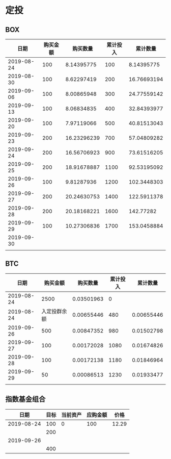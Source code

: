 # 定投

## BOX

| 日期       | 购买金额 | 购买数量    | 累计投入 | 累计数量    |
| ---------- | -------- | ----------- | -------- | ----------- |
| 2019-08-24 | 100      | 8.14395775  | 100      | 8.14395775  |
| 2019-08-30 | 100      | 8.62297419  | 200      | 16.76693194 |
| 2019-09-06 | 100      | 8.00865948  | 300      | 24.77559142 |
| 2019-09-13 | 100      | 8.06834835  | 400      | 32.84393977 |
| 2019-09-20 | 100      | 7.97119066  | 500      | 40.81513043 |
| 2019-09-23 | 200      | 16.23296239 | 700      | 57.04809282 |
| 2019-09-24 | 200      | 16.56706923 | 900      | 73.61516205 |
| 2019-09-25 | 200      | 18.91678887 | 1100     | 92.53195092 |
| 2019-09-26 | 100      | 9.81287936  | 1200     | 102.3448303 |
| 2019-09-27 | 200      | 20.24630753 | 1400     | 122.5911378 |
| 2019-09-28 | 200      | 20.18168221 | 1600     | 142.77282   |
| 2019-09-29 | 100      | 10.27306836 | 1700     | 153.0458884 |
| 2019-09-30 |          |             |          |             |
|            |          |             |          |             |

## BTC

| 日期       | 购买金额     | 购买数量   | 累计投入 | 累计数量   |
| ---------- | ------------ | ---------- | -------- | ---------- |
| 2019-08-24 | 2500         | 0.03501963 | 0        |            |
| 2019-08-24 | 入定投群余额 | 0.00655446 | 480      | 0.00655446 |
| 2019-09-26 | 500          | 0.00847352 | 980      | 0.01502798 |
| 2019-09-27 | 100          | 0.00172028 | 1080     | 0.01674826 |
| 2019-09-28 | 100          | 0.00172138 | 1180     | 0.01846964 |
| 2019-09-29 | 50           | 0.00086513 | 1230     | 0.01933477 |
|            |              |            |          |            |



## 指数基金组合

| 日期       | 目标 | 当前资产 | 应购金额 | 价格  |
| ---------- | ---- | -------- | -------- | ----- |
| 2019-08-24 | 100  | 0        | 100      | 12.29 |
|            | 200  |          |          |       |
| 2019-09-26 |      |          |          |       |
|            | 400  |          |          |       |

